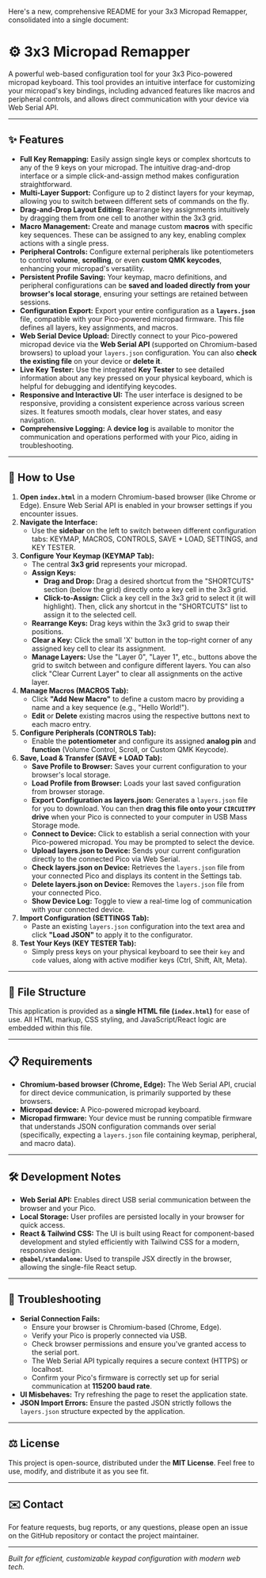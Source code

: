 Here's a new, comprehensive README for your 3x3 Micropad Remapper, consolidated into a single document:

# ⚙️ 3x3 Micropad Remapper

A powerful web-based configuration tool for your 3x3 Pico-powered micropad keyboard. This tool provides an intuitive interface for customizing your micropad's key bindings, including advanced features like macros and peripheral controls, and allows direct communication with your device via Web Serial API.

---

## ✨ Features

* **Full Key Remapping:** Easily assign single keys or complex shortcuts to any of the 9 keys on your micropad. The intuitive drag-and-drop interface or a simple click-and-assign method makes configuration straightforward.
* **Multi-Layer Support:** Configure up to 2 distinct layers for your keymap, allowing you to switch between different sets of commands on the fly.
* **Drag-and-Drop Layout Editing:** Rearrange key assignments intuitively by dragging them from one cell to another within the 3x3 grid.
* **Macro Management:** Create and manage custom **macros** with specific key sequences. These can be assigned to any key, enabling complex actions with a single press.
* **Peripheral Controls:** Configure external peripherals like potentiometers to control **volume**, **scrolling**, or even **custom QMK keycodes**, enhancing your micropad's versatility.
* **Persistent Profile Saving:** Your keymap, macro definitions, and peripheral configurations can be **saved and loaded directly from your browser's local storage**, ensuring your settings are retained between sessions.
* **Configuration Export:** Export your entire configuration as a **`layers.json`** file, compatible with your Pico-powered micropad firmware. This file defines all layers, key assignments, and macros.
* **Web Serial Device Upload:** Directly connect to your Pico-powered micropad device via the **Web Serial API** (supported on Chromium-based browsers) to upload your `layers.json` configuration. You can also **check the existing file** on your device or **delete it**.
* **Live Key Tester:** Use the integrated **Key Tester** to see detailed information about any key pressed on your physical keyboard, which is helpful for debugging and identifying keycodes.
* **Responsive and Interactive UI:** The user interface is designed to be responsive, providing a consistent experience across various screen sizes. It features smooth modals, clear hover states, and easy navigation.
* **Comprehensive Logging:** A **device log** is available to monitor the communication and operations performed with your Pico, aiding in troubleshooting.

---

## 🚀 How to Use

1.  **Open `index.html`** in a modern Chromium-based browser (like Chrome or Edge). Ensure Web Serial API is enabled in your browser settings if you encounter issues.
2.  **Navigate the Interface:**
    * Use the **sidebar** on the left to switch between different configuration tabs: KEYMAP, MACROS, CONTROLS, SAVE + LOAD, SETTINGS, and KEY TESTER.
3.  **Configure Your Keymap (KEYMAP Tab):**
    * The central **3x3 grid** represents your micropad.
    * **Assign Keys:**
        * **Drag and Drop:** Drag a desired shortcut from the "SHORTCUTS" section (below the grid) directly onto a key cell in the 3x3 grid.
        * **Click-to-Assign:** Click a key cell in the 3x3 grid to select it (it will highlight). Then, click any shortcut in the "SHORTCUTS" list to assign it to the selected cell.
    * **Rearrange Keys:** Drag keys within the 3x3 grid to swap their positions.
    * **Clear a Key:** Click the small 'X' button in the top-right corner of any assigned key cell to clear its assignment.
    * **Manage Layers:** Use the "Layer 0", "Layer 1", etc., buttons above the grid to switch between and configure different layers. You can also click "Clear Current Layer" to clear all assignments on the active layer.
4.  **Manage Macros (MACROS Tab):**
    * Click **"Add New Macro"** to define a custom macro by providing a name and a key sequence (e.g., "Hello World!").
    * **Edit** or **Delete** existing macros using the respective buttons next to each macro entry.
5.  **Configure Peripherals (CONTROLS Tab):**
    * Enable the **potentiometer** and configure its assigned **analog pin** and **function** (Volume Control, Scroll, or Custom QMK Keycode).
6.  **Save, Load & Transfer (SAVE + LOAD Tab):**
    * **Save Profile to Browser:** Saves your current configuration to your browser's local storage.
    * **Load Profile from Browser:** Loads your last saved configuration from browser storage.
    * **Export Configuration as layers.json:** Generates a `layers.json` file for you to download. You can then **drag this file onto your `CIRCUITPY` drive** when your Pico is connected to your computer in USB Mass Storage mode.
    * **Connect to Device:** Click to establish a serial connection with your Pico-powered micropad. You may be prompted to select the device.
    * **Upload layers.json to Device:** Sends your current configuration directly to the connected Pico via Web Serial.
    * **Check layers.json on Device:** Retrieves the `layers.json` file from your connected Pico and displays its content in the Settings tab.
    * **Delete layers.json on Device:** Removes the `layers.json` file from your connected Pico.
    * **Show Device Log:** Toggle to view a real-time log of communication with your connected device.
7.  **Import Configuration (SETTINGS Tab):**
    * Paste an existing `layers.json` configuration into the text area and click **"Load JSON"** to apply it to the configurator.
8.  **Test Your Keys (KEY TESTER Tab):**
    * Simply press keys on your physical keyboard to see their `key` and `code` values, along with active modifier keys (Ctrl, Shift, Alt, Meta).

---

## 📁 File Structure

This application is provided as a **single HTML file (`index.html`)** for ease of use. All HTML markup, CSS styling, and JavaScript/React logic are embedded within this file.

---

## 📋 Requirements

* **Chromium-based browser (Chrome, Edge):** The Web Serial API, crucial for direct device communication, is primarily supported by these browsers.
* **Micropad device:** A Pico-powered micropad keyboard.
* **Micropad firmware:** Your device must be running compatible firmware that understands JSON configuration commands over serial (specifically, expecting a `layers.json` file containing keymap, peripheral, and macro data).

---

## 🛠️ Development Notes

* **Web Serial API:** Enables direct USB serial communication between the browser and your Pico.
* **Local Storage:** User profiles are persisted locally in your browser for quick access.
* **React & Tailwind CSS:** The UI is built using React for component-based development and styled efficiently with Tailwind CSS for a modern, responsive design.
* **`@babel/standalone`:** Used to transpile JSX directly in the browser, allowing the single-file React setup.

---

## 🐛 Troubleshooting

* **Serial Connection Fails:**
    * Ensure your browser is Chromium-based (Chrome, Edge).
    * Verify your Pico is properly connected via USB.
    * Check browser permissions and ensure you've granted access to the serial port.
    * The Web Serial API typically requires a secure context (HTTPS) or localhost.
    * Confirm your Pico's firmware is correctly set up for serial communication at **115200 baud rate**.
* **UI Misbehaves:** Try refreshing the page to reset the application state.
* **JSON Import Errors:** Ensure the pasted JSON strictly follows the `layers.json` structure expected by the application.

---

## ⚖️ License

This project is open-source, distributed under the **MIT License**. Feel free to use, modify, and distribute it as you see fit.

---

## ✉️ Contact

For feature requests, bug reports, or any questions, please open an issue on the GitHub repository or contact the project maintainer.

---

*Built for efficient, customizable keypad configuration with modern web tech.*
